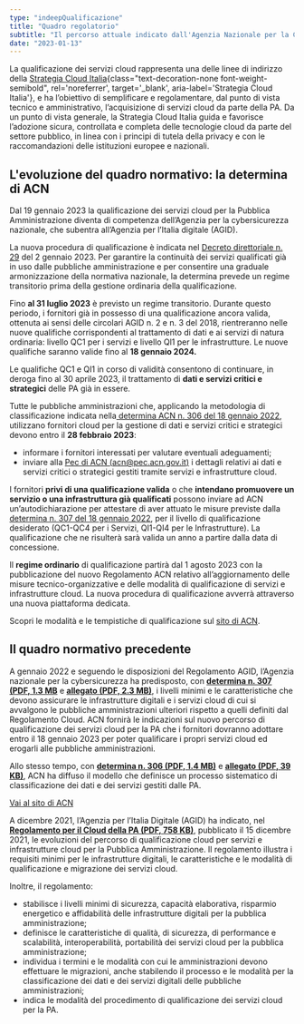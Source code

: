 ```yaml
---
type: "indeepQualificazione"
title: "Quadro regolatorio"
subtitle: "Il percorso attuale indicato dall'Agenzia Nazionale per la Cybersicurezza"
date: "2023-01-13"
---
```


La qualificazione dei servizi cloud rappresenta una delle linee di indirizzo della [Strategia Cloud Italia](https://cloud.italia.it/strategia-cloud-pa/){class="text-decoration-none font-weight-semibold", rel='noreferrer', target='_blank', aria-label='Strategia Cloud Italia'}, e ha l’obiettivo di semplificare e regolamentare, dal punto di vista tecnico e amministrativo, l’acquisizione di servizi cloud da parte della PA. Da un punto di vista generale, la Strategia Cloud Italia guida e favorisce l’adozione sicura, controllata e completa delle tecnologie cloud da parte del settore pubblico, in linea con i principi di tutela della privacy e con le raccomandazioni delle istituzioni europee e nazionali. 

## L'evoluzione del quadro normativo: la determina di ACN
Dal 19 gennaio 2023 la qualificazione dei servizi cloud per la Pubblica Amministrazione diventa di competenza dell’Agenzia per la cybersicurezza nazionale, che subentra all’Agenzia per l’Italia digitale (AGID).

La nuova procedura di qualificazione è indicata nel [Decreto direttoriale n. 29](https://www.acn.gov.it/DecretodirettorialeQualificazioneServiziCloud2genn23DEFsigned.pdf) del 2 gennaio 2023. Per garantire la continuità dei servizi qualificati già in uso dalle pubbliche amministrazione e per consentire una graduale armonizzazione della normativa nazionale, la determina prevede un regime transitorio prima della gestione ordinaria della qualificazione.

Fino **al 31 luglio 2023** è previsto un regime transitorio. Durante questo periodo, i fornitori già in possesso di una qualificazione ancora valida, ottenuta ai sensi delle circolari AGID n. 2 e n. 3 del 2018, rientreranno nelle nuove qualifiche corrispondenti al trattamento di dati e ai servizi di natura ordinaria: livello QC1 per i servizi e livello Ql1 per le infrastrutture. Le nuove qualifiche saranno valide fino al **18 gennaio 2024.**

Le qualifiche QC1 e QI1 in corso di validità consentono di continuare, in deroga fino al 30 aprile 2023, il trattamento di **dati e servizi critici e strategici** delle PA già in essere. 

Tutte le pubbliche amministrazioni che, applicando la metodologia di classificazione indicata nella[ determina ACN n. 306 del 18 gennaio 2022](https://innovazione.gov.it/dipartimento/focus/strategia-cloud-italia/#la-classificazione-dei-dati-e-dei-servizi), utilizzano fornitori cloud per la gestione di dati e servizi critici e strategici devono entro il **28 febbraio 2023**:

* informare i fornitori interessati per valutare eventuali adeguamenti;
* inviare alla [Pec di ACN (acn@pec.acn.gov.it)](mailto:acn@pec.acn.gov.it) i dettagli relativi ai dati e servizi critici o strategici gestiti tramite servizi e infrastrutture cloud.

I fornitori **privi di una qualificazione valida** o che **intendano promuovere un servizio o una infrastruttura già qualificati** possono inviare ad ACN un’autodichiarazione per attestare di aver attuato le misure previste dalla [determina n. 307 del 18 gennaio 2022](https://assets.innovazione.gov.it/1642694131-det_307_cloud_ulteriorilerqc_20220118.pdf), per il livello di qualificazione desiderato (QC1-QC4 per i Servizi, QI1-QI4 per le Infrastrutture). La qualificazione che ne risulterà sarà valida un anno a partire dalla data di concessione.

Il **regime ordinario** di qualificazione partirà dal 1 agosto 2023 con la pubblicazione del nuovo Regolamento ACN relativo all’aggiornamento delle misure tecnico-organizzative e delle modalità di qualificazione di servizi e infrastrutture cloud. La nuova procedura di qualificazione avverrà attraverso una nuova piattaforma dedicata. 

Scopri le modalità e le tempistiche di qualificazione sul [sito di ACN](https://www.acn.gov.it/).

## Il quadro normativo precedente
A gennaio 2022 e seguendo le disposizioni del Regolamento AGID, l’Agenzia nazionale per la cybersicurezza ha predisposto, con **[determina n. 307 (PDF, 1.3 MB](https://assets.innovazione.gov.it/1642694131-det_307_cloud_ulteriorilerqc_20220118.pdf)** e **[allegato (PDF, 2.3 MB)](https://assets.innovazione.gov.it/1642754054-all1det307acn.pdf)**, i livelli minimi e le caratteristiche che devono assicurare le infrastrutture digitali e i servizi cloud di cui si avvalgono le pubbliche amministrazioni ulteriori rispetto a quelli definiti dal Regolamento Cloud. ACN fornirà le indicazioni sul nuovo percorso di qualificazione dei servizi cloud per la PA che i fornitori dovranno adottare entro il 18 gennaio 2023 per poter qualificare i propri servizi cloud ed erogarli alle pubbliche amministrazioni.

Allo stesso tempo, con **[determina n. 306 (PDF, 1.4 MB)](https://assets.innovazione.gov.it/1642693979-det_306_cloud_modclass_20220118.pdf)** e **[allegato (PDF, 39 KB)](https://assets.innovazione.gov.it/1642694063-det_306_all1_20220118_modello.pdf)**, ACN ha diffuso il modello che definisce un processo sistematico di classificazione dei dati e dei servizi gestiti dalle PA.

<div class="col-12 text-center mt-3 mb-5">
<a href="https://www.acn.gov.it/agenzia/cloud-pa" class="btn btn-primary" target="_blank">Vai al sito di ACN</a>
</div>

A dicembre 2021, l’Agenzia per l’Italia Digitale (AGID) ha indicato, nel **[Regolamento per il Cloud della PA (PDF, 758 KB)](https://trasparenza.agid.gov.it/moduli/downloadFile.php?file=oggetto_allegati/213481843140O__O628+DT+DG+628+-+15+dic+2021+-+Regolamento+servizi+cloud.pdf)**, pubblicato il 15 dicembre 2021, le evoluzioni del percorso di qualificazione cloud per servizi e infrastrutture cloud per la Pubblica Amministrazione. Il regolamento illustra i requisiti minimi per le infrastrutture digitali, le caratteristiche e le modalità di qualificazione e migrazione dei servizi cloud.

Inoltre, il regolamento:
* stabilisce i livelli minimi di sicurezza, capacità elaborativa, risparmio energetico e affidabilità delle infrastrutture digitali per la pubblica amministrazione;
* definisce le caratteristiche di qualità, di sicurezza, di performance e scalabilità, interoperabilità, portabilità dei servizi cloud per la pubblica amministrazione;
* individua i termini e le modalità con cui le amministrazioni devono effettuare le migrazioni, anche stabilendo il processo e le modalità per la classificazione dei dati e dei servizi digitali delle pubbliche amministrazioni;
* indica le modalità del procedimento di qualificazione dei servizi cloud per la PA.